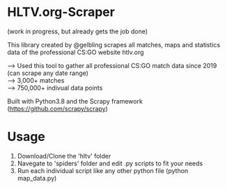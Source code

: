 # HLTV.org-Scraper 

(work in progress, but already gets the job done)

This library created by @gelbling scrapes all matches, maps and statistics data of the professional CS:GO website htlv.org


--> Used this tool to gather all professional CS:GO match data since 2019 (can scrape any date range)\
--> 3,000+ matches                                                  
--> 750,000+ indivual data points

Built with Python3.8 and the Scrapy framework (https://github.com/scrapy/scrapy)

# Usage

1. Download/Clone the 'hltv' folder
2. Navegate to 'spiders' folder and edit .py scripts to fit your needs
3. Run each individual script like any other python file (python map_data.py)

